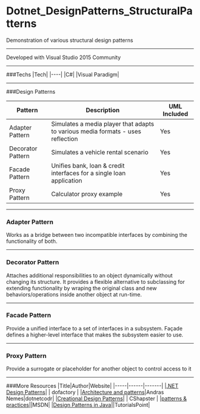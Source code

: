 # Dotnet_DesignPatterns_StructuralPatterns

Demonstration of various structural design patterns

---

Developed with Visual Studio 2015 Community

---

###Techs
|Tech|
|----|
|C#|
|Visual Paradigm|

---
###Design Patterns

|Pattern|Description|UML Included|
|-------|-----------|------------|
|Adapter Pattern| Simulates a media player that adapts to various media formats - uses reflection | Yes |
|Decorator Pattern| Simulates a vehicle rental scenario | Yes |
|Facade Pattern | Unifies bank, loan & credit interfaces for a single loan application | Yes |
|Proxy Pattern| Calculator proxy example | Yes |
---

### Adapter Pattern
Works as a bridge between two incompatible interfaces by combining the functionality of both.

---

### Decorator Pattern
Attaches additional responsibilities to an object dynamically without changing its structure.
It provides a flexible alternative to subclassing for extending functionality by wraping the original class and new behaviors/operations inside another object at run-time.

---

### Facade Pattern
Provide a unified interface to a set of interfaces in a subsystem. Façade defines a higher-level interface that makes the subsystem easier to use.

---

### Proxy Pattern
Provide a surrogate or placeholder for another object to control access to it

---

###More Resources
|Title|Author|Website|
|-----|------|-------|
|[.NET Design Patterns](http://www.dofactory.com/net/design-patterns)| | dofactory |
|[Architecture and patterns](https://dotnetcodr.com/architecture-and-patterns/)|Andras Nemes|dotnetcodr|
|[Creational Design Patterns](http://www.csharpstar.com/creational-design-patterns/)| | CShapster |
|[patterns & practices](https://msdn.microsoft.com/en-us/library/ff921345.aspx)||MSDN|
|[Design Patterns in Java](https://www.tutorialspoint.com/design_pattern/index.htm)||TutorialsPoint|
